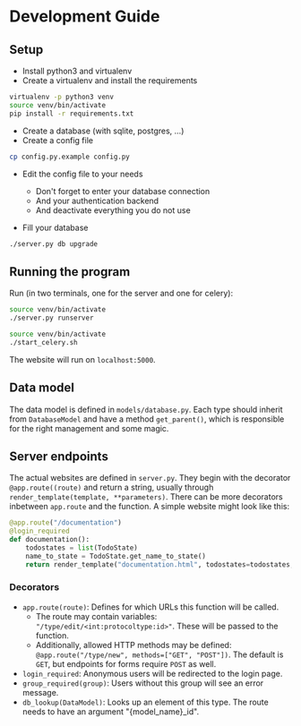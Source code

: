 # Development Guide

## Setup

* Install python3 and virtualenv
* Create a virtualenv and install the requirements

```sh
virtualenv -p python3 venv
source venv/bin/activate
pip install -r requirements.txt
```

* Create a database (with sqlite, postgres, …)
* Create a config file

```sh
cp config.py.example config.py
```

* Edit the config file to your needs
  - Don't forget to enter your database connection
  - And your authentication backend
  - And deactivate everything you do not use

* Fill your database

```sh
./server.py db upgrade
```

## Running the program

Run (in two terminals, one for the server and one for celery):

```sh
source venv/bin/activate
./server.py runserver
```
```sh
source venv/bin/activate
./start_celery.sh
```

The website will run on `localhost:5000`.

## Data model

The data model is defined in `models/database.py`.
Each type should inherit from `DatabaseModel` and have a method `get_parent()`, which is responsible for the right management and some magic.

## Server endpoints

The actual websites are defined in `server.py`. They begin with the decorator `@app.route((route)` and return a string, usually through `render_template(template, **parameters)`.
There can be more decorators inbetween `app.route` and the function.
A simple website might look like this:
```python
@app.route("/documentation")
@login_required
def documentation():
    todostates = list(TodoState)
    name_to_state = TodoState.get_name_to_state()
    return render_template("documentation.html", todostates=todostates, name_to_state=name_to_state)
```

### Decorators

* `app.route(route)`: Defines for which URLs this function will be called.
  - The route may contain variables: `"/type/edit/<int:protocoltype:id>"`. These will be passed to the function.
  - Additionally, allowed HTTP methods may be defined: `@app.route("/type/new", methods=["GET", "POST"])`. The default is `GET`, but endpoints for forms require `POST` as well.
* `login_required`: Anonymous users will be redirected to the login page.
* `group_required(group)`: Users without this group will see an error message.
* `db_lookup(DataModel)`: Looks up an element of this type. The route needs to have an argument "{model_name}_id". 
